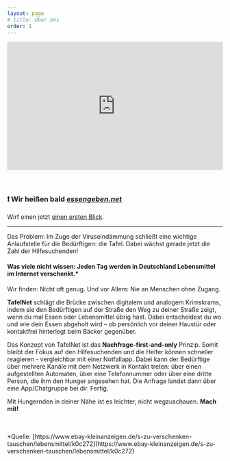 ```yaml
---
layout: page
# title: Über Uns
order: 1
---
```


<div class="video-container">
    <iframe width="100%" height="300vh" src="https://www.youtube.com/embed/IKuJMeJiA3w" frameborder="0" allow="accelerometer; autoplay; encrypted-media; gyroscope; picture-in-picture" allowfullscreen></iframe>
</div>

<br>
<br>

### :heavy_exclamation_mark: Wir heißen bald [_essengeben.net_](https://www.essengeben.net)
Wirf einen jetzt [einen ersten Blick](https://www.essengeben.net).

---

Das Problem: Im Zuge der Viruseindämmung schließt eine wichtige Anlaufstelle für die Bedürftigen: die Tafel. Dabei wächst gerade jetzt die Zahl der Hilfesuchenden!

#### Was viele nicht wissen: Jeden Tag werden in Deutschland Lebensmittel im Internet verschenkt.*

Wir finden: Nicht oft genug. Und vor Allem: Nie an Menschen ohne Zugang.

**TafelNet** schlägt die Brücke zwischen digitalem und analogem Krimskrams, indem sie den Bedürftigen auf der Straße den Weg zu deiner Straße zeigt, wenn du mal Essen oder Lebensmittel übrig hast. Dabei entscheidest du wo und wie dein Essen abgeholt wird – ob persönlich vor deiner Haustür oder kontaktfrei hinterlegt beim Bäcker gegenüber. 

Das Konzept von TafelNet ist das **Nachfrage-first-and-only** Prinzip. Somit bleibt der Fokus auf den Hilfesuchenden und die Helfer können schneller reagieren - vergleichbar mit einer Notfallapp.
Dabei kann der Bedürftige über mehrere Kanäle mit dem Netzwerk in Kontakt treten: über einen aufgestellten Automaten, über eine Telefonnummer oder über eine dritte Person, die ihm den Hunger angesehen hat. Die Anfrage landet dann über eine App/Chatgruppe bei dir. Fertig.


Mit Hungernden in deiner Nähe ist es leichter, nicht wegzuschauen. **Mach mit!**


<br>
<br>
*Quelle: [https://www.ebay-kleinanzeigen.de/s-zu-verschenken-tauschen/lebensmittel/k0c272](https://www.ebay-kleinanzeigen.de/s-zu-verschenken-tauschen/lebensmittel/k0c272)
